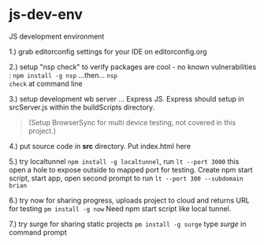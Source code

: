 # js-dev-env
JS development environment 

1.) grab editorconfig settings for your IDE on editorconfig.org

2.) setup "nsp check" to verify packages are cool - no known vulnerabilities : <code>npm install -g nsp</code> ...then... <code>nsp check</code> at command line

3.) setup development wb server ... Express JS.  Express should setup in srcServer.js within the buildScripts directory.  
>(Setup BrowserSync for multi device testing, not covered in this project.)

4.) put source code in **src** directory.  Put index.html here

5.) try localtunnel `npm install -g localtunnel`, run `lt --port 3000`  this open a hole to expose outside to mapped port for testing.  Create npm start script, start app, open second prompt to run `lt --port 300 --subdomain brian`

6.) try now for sharing progress, uploads project to cloud and returns URL for testing `pm install -g now`  Need npm start script like local tunnel.

7.) try surge for sharing static projects `pm install -g surge` type _surge_ in command prompt



